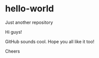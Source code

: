 # hello-world
Just another repository

Hi guys!

GitHub sounds cool. Hope you all like it too!

Cheers

